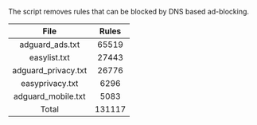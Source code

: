 The script removes rules that can be blocked by DNS based ad-blocking.


| File | Rules |
|:----:|:-----:|
| adguard_ads.txt | 65519 |
| easylist.txt | 27443 |
| adguard_privacy.txt | 26776 |
| easyprivacy.txt | 6296 |
| adguard_mobile.txt | 5083 |
| Total | 131117 |